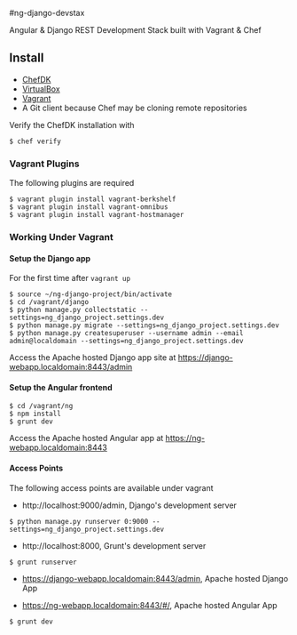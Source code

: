#ng-django-devstax

Angular & Django REST Development Stack built with Vagrant & Chef

## Install
- [ChefDK](https://downloads.chef.io/chef-dk/)
- [VirtualBox](https://www.virtualbox.org/wiki/Downloads)
- [Vagrant](https://www.vagrantup.com/downloads.html)
- A Git client because Chef may be cloning remote repositories

Verify the ChefDK installation with
```shell
$ chef verify
```
### Vagrant Plugins

The following plugins are required

```shell
$ vagrant plugin install vagrant-berkshelf
$ vagrant plugin install vagrant-omnibus
$ vagrant plugin install vagrant-hostmanager
```

### Working Under Vagrant

#### Setup the Django app

For the first time after `vagrant up`

```shell
$ source ~/ng-django-project/bin/activate
$ cd /vagrant/django
$ python manage.py collectstatic --settings=ng_django_project.settings.dev
$ python manage.py migrate --settings=ng_django_project.settings.dev
$ python manage.py createsuperuser --username admin --email admin@localdomain --settings=ng_django_project.settings.dev
```
Access the Apache hosted Django app site at https://django-webapp.localdomain:8443/admin

#### Setup the Angular frontend
```shell
$ cd /vagrant/ng
$ npm install
$ grunt dev
```
Access the Apache hosted Angular app at https://ng-webapp.localdomain:8443

#### Access Points

The following access points are available under vagrant

* http://localhost:9000/admin, Django's development server
```shell
$ python manage.py runserver 0:9000 --settings=ng_django_project.settings.dev
```

* http://localhost:8000, Grunt's development server
```shell
$ grunt runserver
```

* https://django-webapp.localdomain:8443/admin, Apache hosted Django App

* https://ng-webapp.localdomain:8443/#/, Apache hosted Angular App
```shell
$ grunt dev
```
